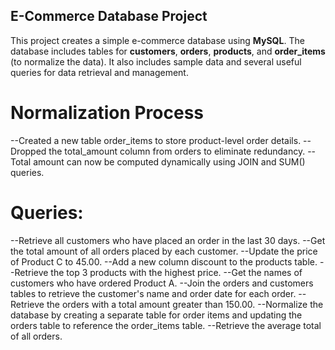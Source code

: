 ## E-Commerce Database Project

This project creates a simple e-commerce database using **MySQL**. The database includes tables for **customers**, **orders**, **products**, and **order_items** (to normalize the data). It also includes sample data and several useful queries for data retrieval and management.

# Normalization Process
--Created a new table order_items to store product-level order details.
--Dropped the total_amount column from orders to eliminate redundancy.
--Total amount can now be computed dynamically using JOIN and SUM() queries.

# Queries:
--Retrieve all customers who have placed an order in the last 30 days.
--Get the total amount of all orders placed by each customer.
--Update the price of Product C to 45.00.
--Add a new column discount to the products table.
--Retrieve the top 3 products with the highest price.
--Get the names of customers who have ordered Product A.
--Join the orders and customers tables to retrieve the customer's name and order date for each order. 
--Retrieve the orders with a total amount greater than 150.00.
--Normalize the database by creating a separate table for order items and updating the orders table to reference the order_items table.
--Retrieve the average total of all orders.


